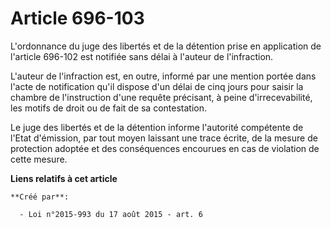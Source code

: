 # Article 696-103

L'ordonnance du juge des libertés et de la détention prise en application de l'article 696-102 est notifiée sans délai à
l'auteur de l'infraction. 

L'auteur de l'infraction est, en outre, informé par une mention portée dans l'acte de notification qu'il dispose d'un délai
de cinq jours pour saisir la chambre de l'instruction d'une requête précisant, à peine d'irrecevabilité, les motifs de droit
ou de fait de sa contestation. 

Le juge des libertés et de la détention informe l'autorité compétente de l'Etat d'émission, par tout moyen laissant une trace
écrite, de la mesure de protection adoptée et des conséquences encourues en cas de violation de cette mesure.

**Liens relatifs à cet article**

	**Créé par**:

	  - Loi n°2015-993 du 17 août 2015 - art. 6
